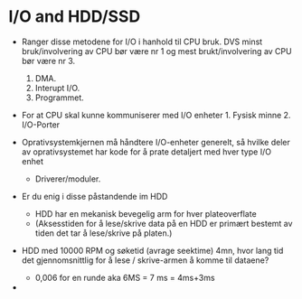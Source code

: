 # I/O and HDD/SSD

- Ranger disse metodene for I/O i hanhold til CPU bruk. DVS minst bruk/involvering av CPU bør være nr 1 og mest brukt/involvering av CPU bør være nr 3.
	1. DMA. 
	2. Interupt I/O.
	3. Programmet.


- For at CPU skal kunne kommuniserer med I/O enheter 
	  1.  Fysisk minne
	  2. I/O-Porter

- Oprativsystemkjernen må håndtere I/O-enheter generelt, så hvilke deler av oprativsystemet har kode for å prate detaljert med hver type I/O enhet
	- Driverer/moduler.

- Er du enig i disse påstandende im HDD
	- HDD har en mekanisk bevegelig arm for hver plateoverflate
	- (Aksesstiden for å lese/skrive data på en HDD er primært bestemt av tiden det tar å lese/skrive på platen.)

- HDD med 10000 RPM og søketid (avrage seektime) 4mn, hvor lang tid det gjennomsnittlig for å lese / skrive-armen å komme til dataene?
	- 0,006 for en runde aka 6MS = 7 ms = 4ms+3ms

- 